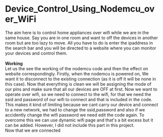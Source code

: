 # Device_Control_Using_Nodemcu_over_WiFi
The aim here is to control home appliances over wifi while we are in the same house. Say you are in one room and want to off the devices in another room but are too
 lazy to move. All you have to do is enter the ipaddress in the search bar and you will be directed to a website where you can monitor your devices and control them.<br><br>
<b> Working</b><br>
Let us the see the working of the nodemcu code and then the effect on website correspondingly.
 Firstly, when the nodemcu is powered on, We want it to disconnect to the existing connection (as it is off it will be none in this case). Now that everything is clean 
 we will be assigning the mode of our pins and make sure that all our devices are OFF at first. Now we want to operate over wifi, so we need to connect to the wifi,
 for that we need the ssid and password of our wifi to connect and that is included in the code. This makes it kind of limiting because we cant carry our device and connect 
 to a new network, we had to change the ssid,password and also if we accidently change the wifi password we need edit the code again. To overcome this we can use dynamic wifi
 page and that's a bit excess but it can be added. However, I did not include this part in this project.<br>
 Now that we are connected
